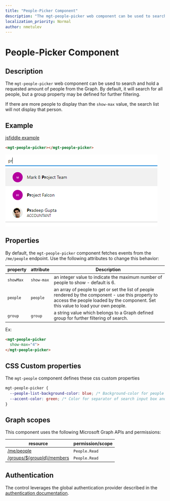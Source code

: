 ```yaml
---
title: "People-Picker Component"
description: "The mgt-people-picker web component can be used to search and hold a requested amount of people from the Graph."
localization_priority: Normal
author: nmetulev
---
```


# People-Picker Component

## Description

The `mgt-people-picker` web component can be used to search and hold a requested amount of people from the Graph. By default, it will search for all people, but a group property may be defined for further filtering.

If there are more people to display than the `show-max` value, the search list will not display that person.

## Example

[jsfiddle example](https://jsfiddle.net/metulev/az6pqy2r/)

```html
<mgt-people-picker></mgt-people-picker>
```

![mgt-people-picker](./images/mgt-people-picker-image.png)

## Properties

By default, the `mgt-people-picker` component fetches events from the `/me/people` endpoint. Use the following attributes to change this behavior:

| property | attribute | Description |
| --- | --- | --- |
| `showMax` | `show-max` | an integer value to indicate the maximum number of people to show - default is 6. |
| `people` | `people` | an array of people to get or set the list of people rendered by the component - use this property to access the people loaded by the component. Set this value to load your own people. |
| `group` | `group` | a string value which belongs to a Graph defined group for further filtering of search.|

Ex:

```html
<mgt-people-picker
  show-max="4">
</mgt-people-picker>
```

## CSS Custom properties

The `mgt-people` component defines these css custom properties

```css
mgt-people-picker {
  --people-list-background-color: blue; /* Background-color for people under search */
  --accent-color: green; /* Color for separator of search input box and people */
}
```
## Graph scopes

This component uses the following Microsoft Graph APIs and permissions:

| resource | permission/scope |
| - | - |
| [/me/people](https://docs.microsoft.com/en-us/graph/api/user-list-people?view=graph-rest-1.0) | `People.Read` |
| [/groups/${groupId}/members](https://docs.microsoft.com/en-us/graph/api/group-list-members?view=graph-rest-1.0) | `People.Read` |


## Authentication

The control leverages the global authentication provider described in the [authentication documentation](./../providers.md).
